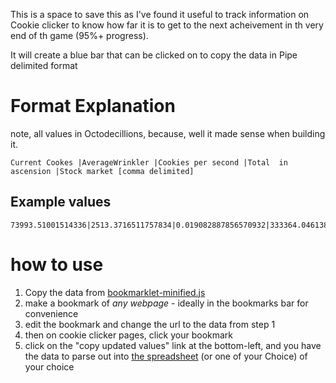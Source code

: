 This is a space to save this as I've found it useful to track information on Cookie clicker to know how far it is to get to the next acheivement in th very end of th game (95%+ progress).

It will create a blue bar that can be clicked on to copy the data in Pipe delimited format


# Format Explanation
note, all values in Octodecillions, because, well it made sense when building it.  
```
Current Cookes |AverageWrinkler |Cookies per second |Total  in ascension |Stock market [comma delimited]
```
## Example values
```
73993.51001514336|2513.3716511757834|0.019082887856570932|333364.04613863654|0.00,2668.92,1069.95,1531.38,249.01,73.47,0.00,2067.38,0.00,0.00,3836.39,2772.37,0.00,4965.52,3325.96,0.00,0.00,0.00
```

# how to use


1. Copy the data from [bookmarklet-minified.js](https://github.com/sgazard/cookie-clicker-bookmarklet/blob/main/bookmarklet-minified.js)
2. make a bookmark of *any webpage* - ideally in the bookmarks bar for convenience
3. edit the bookmark and change the url to the data from step 1
4. then on cookie clicker pages, click your bookmark
5. click on the "copy updated values" link at the bottom-left, and you have the data to parse out into [the spreadsheet](https://github.com/sgazard/cookie-clicker-bookmarklet/blob/main/Cookie%20clicker%20-%20blank.xlsx) (or one of your Choice) of your choice
